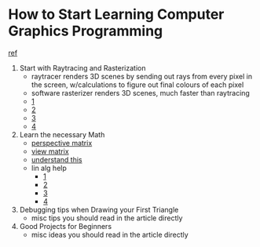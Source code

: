 # How to Start Learning Computer Graphics Programming
[ref](https://erkaman.github.io/posts/beginner_computer_graphics.html)

1. Start with Raytracing and Rasterization
   -  raytracer renders 3D scenes by sending out rays from every pixel in the screen, w/calculations to figure out final colours of each pixel
   -  software rasterizer renders 3D scenes, much faster than raytracing
   -  [1](https://www.scratchapixel.com/lessons/3d-basic-rendering/rasterization-practical-implementation)
   -  [2](https://github.com/ssloy/tinyrenderer)
   -  [3](https://tayfunkayhan.wordpress.com/2018/11/24/rasterization-in-one-weekend-part-i/)
   -  [4](http://www.gabrielgambetta.com/computer-graphics-from-scratch/introduction.html)
2. Learn the necessary Math
   - [perspective matrix](https://www.scratchapixel.com/lessons/3d-basic-rendering/perspective-and-orthographic-projection-matrix/projection-matrix-introduction)
   - [view matrix](https://www.scratchapixel.com/lessons/mathematics-physics-for-computer-graphics/lookat-function)
   - [understand this](https://www.scratchapixel.com/lessons/mathematics-physics-for-computer-graphics/geometry/row-major-vs-column-major-vector)
   - lin alg help
     - [1](http://immersivemath.com/ila/index.html)
     - [2](https://www.youtube.com/playlist?list=PLZHQObOWTQDPD3MizzM2xVFitgF8hE_ab)
     - [3](https://learnopengl.com/Getting-started/Transformations)
     - [4](http://graphicscodex.com/)
3. Debugging tips when Drawing your First Triangle
   - misc tips you should read in the article directly
4. Good Projects for Beginners
   - misc ideas you should read in the article directly